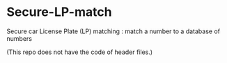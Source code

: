# Secure-LP-match

Secure car License Plate (LP) matching : match a number to a database of numbers

(This repo does not have the code of header files.)
